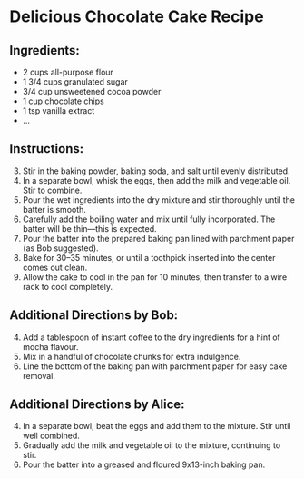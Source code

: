 # Delicious Chocolate Cake Recipe

## Ingredients:
- 2 cups all-purpose flour
- 1 3/4 cups granulated sugar
- 3/4 cup unsweetened cocoa powder
- 1 cup chocolate chips
- 1 tsp vanilla extract
- ...

## Instructions:
3. Stir in the baking powder, baking soda, and salt until evenly distributed.
4. In a separate bowl, whisk the eggs, then add the milk and vegetable oil. Stir to combine.
5. Pour the wet ingredients into the dry mixture and stir thoroughly until the batter is smooth.
6. Carefully add the boiling water and mix until fully incorporated. The batter will be thin—this is expected.
7. Pour the batter into the prepared baking pan lined with parchment paper (as Bob suggested).
8. Bake for 30–35 minutes, or until a toothpick inserted into the center comes out clean.
9. Allow the cake to cool in the pan for 10 minutes, then transfer to a wire rack to cool completely.

## Additional Directions by Bob:
4. Add a tablespoon of instant coffee to the dry ingredients for a hint of mocha flavour.
5. Mix in a handful of chocolate chunks for extra indulgence.
6. Line the bottom of the baking pan with parchment paper for easy cake removal.

## Additional Directions by Alice:
4. In a separate bowl, beat the eggs and add them to the mixture. Stir until well combined.
5. Gradually add the milk and vegetable oil to the mixture, continuing to stir.
6. Pour the batter into a greased and floured 9x13-inch baking pan.